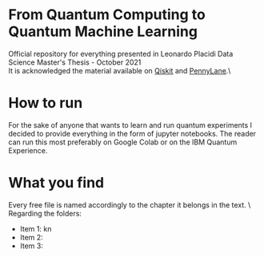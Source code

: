 # From Quantum Computing to Quantum Machine Learning
Official repository for everything presented in Leonardo Placidi Data Science Master's Thesis - October 2021
<br>
It is acknowledged the material available on <a href="https://qiskit.org/" target="_blank">Qiskit</a> and <a href="https://pennylane.ai/" target="_blank">PennyLane</a>.\\

# How to run

For the sake of anyone that wants to learn and run quantum experiments I decided to provide everything in the form of jupyter notebooks. The reader can run this most preferably on Google Colab or on the IBM Quantum Experience.

# What you find
Every free file is named accordingly to the chapter it belongs in the text. \\
Regarding the folders:
* Item 1: kn
* Item 2:
* Item 3: 
